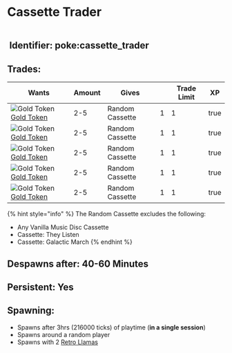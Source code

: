 # Cassette Trader

<figure><img src="https://github.com/user-attachments/assets/378c83d0-c315-4064-9951-f3017f39ba4c" alt=""><figcaption></figcaption></figure>

## <img src="https://minecraft.wiki/images/Name_Tag_JE2_BE2.png?cbdc1" alt="" data-size="line"> Identifier: **poke:cassette\_trader**

## Trades:

<table><thead><tr><th>Wants</th><th>Amount</th><th>Gives</th><th data-type="number"></th><th data-type="number">Trade Limit</th><th data-type="checkbox">XP</th></tr></thead><tbody><tr><td><img src="https://github.com/ItsMePok/PFE/assets/136857747/76b75bd2-9056-44b3-b46a-50dd77c6abf5" alt="Gold Token" data-size="line"><a href="../../items/tokens/gold-token.md">Gold Token</a></td><td>2-5</td><td>Random Cassette</td><td>1</td><td>1</td><td>true</td></tr><tr><td><img src="https://github.com/ItsMePok/PFE/assets/136857747/76b75bd2-9056-44b3-b46a-50dd77c6abf5" alt="Gold Token" data-size="line"><a href="../../items/tokens/gold-token.md">Gold Token</a></td><td>2-5</td><td>Random Cassette</td><td>1</td><td>1</td><td>true</td></tr><tr><td><img src="https://github.com/ItsMePok/PFE/assets/136857747/76b75bd2-9056-44b3-b46a-50dd77c6abf5" alt="Gold Token" data-size="line"><a href="../../items/tokens/gold-token.md">Gold Token</a></td><td>2-5</td><td>Random Cassette</td><td>1</td><td>1</td><td>true</td></tr><tr><td><img src="https://github.com/ItsMePok/PFE/assets/136857747/76b75bd2-9056-44b3-b46a-50dd77c6abf5" alt="Gold Token" data-size="line"><a href="../../items/tokens/gold-token.md">Gold Token</a></td><td>2-5</td><td>Random Cassette</td><td>1</td><td>1</td><td>true</td></tr><tr><td><img src="https://github.com/ItsMePok/PFE/assets/136857747/76b75bd2-9056-44b3-b46a-50dd77c6abf5" alt="Gold Token" data-size="line"><a href="../../items/tokens/gold-token.md">Gold Token</a></td><td>2-5</td><td>Random Cassette</td><td>1</td><td>1</td><td>true</td></tr></tbody></table>

{% hint style="info" %}
The Random Cassette excludes the following:

* Any Vanilla Music Disc Cassette
* Cassette: They Listen
* Cassette: Galactic March
{% endhint %}

## Despawns after: 40-60 Minutes

## Persistent: Yes

## Spawning:

* Spawns after 3hrs (216000 ticks) of playtime (**in a single session**)
* Spawns around a random player
* Spawns with 2 [Retro Llamas](../neutral-mobs/retro-llama.md)

